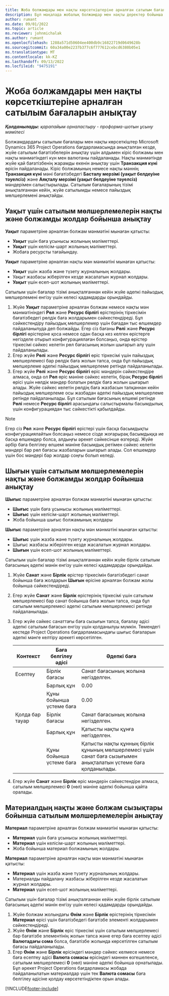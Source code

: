 ```yaml
---
title: Жоба болжамдары мен нақты көрсеткіштеріне арналған сатылым бағаларын анықтау
description: Бұл мақалада жобалық болжамдар мен нақты деректер бойынша сатылым бағаларын анықтау жолы туралы ақпарат берілген.
author: rumant
ms.date: 09/01/2022
ms.topic: article
ms.reviewer: johnmichalak
ms.author: rumant
ms.openlocfilehash: 1288a571d50604ee400db9c16822719d0649628b
ms.sourcegitcommit: 60a34a00e2237b377c6f777612cebcd6380b05e1
ms.translationtype: MT
ms.contentlocale: kk-KZ
ms.lasthandoff: 09/13/2022
ms.locfileid: "9475191"
---
```

# <a name="determine-sales-prices-for-project-estimates-and-actuals"></a>Жоба болжамдары мен нақты көрсеткіштеріне арналған сатылым бағаларын анықтау

_**Қолданылады:** қарапайым орналастыру - проформа-шотын ұсыну мәмілесі_

Болжамдардағы сатылым бағалары мен нақты көрсеткіштер Microsoft Dynamics 365 Project Operations бағдарламасында анықталған кезде, жүйе сатылым бағатізбелерін анықтау үшін алдымен кіріс болжамы мен нақты мәнмәтіндегі күн мен валютаны пайдаланады. Нақты мәнмәтінде жүйе қай бағатізбенің жарамды екенін анықтау үшін **Транзакция күні** өрісін пайдаланады. Кіріс болжамының немесе нақты мәннің **Транзакция күні** мәні бағатізбедегі **Басталу мерзімі (уақыт белдеуіне тәуелсіз)** және **Аяқталу мерзімі (уақыт белдеуіне тәуелсіз)** мәндерімен салыстырылады. Сатылым бағаларының тізімі анықталғаннан кейін, жүйе сатылымды немесе пайыздық мөлшерлемені анықтайды.

## <a name="determining-sales-rates-on-actual-and-estimate-lines-for-time"></a>Уақыт үшін сатылым мөлшерлемелерін нақты және болжамды жолдар бойынша анықтау

**Уақыт** параметріне арналған болжам мәнмәтіні мынаған қатысты:

- **Уақыт** үшін баға ұсынысы жолының мәліметтері.
- **Уақыт** үшін келісім-шарт жолының мәліметтері.
- Жобаға ресурсты тағайындау.

**Уақыт** параметріне арналған нақты мән мәнмәтіні мынаған қатысты:

- **Уақыт** үшін жазба және түзету журналының жолдары.
- Уақыт жазбасы жіберілген кезде жасалатын журнал жолдары.
- **Уақыт** үшін есеп-шот жолының мәліметтері. 

Сатылым үшін бағалар тізімі анықталғаннан кейін жүйе әдепкі пайыздық мөлшерлемені енгізу үшін келесі қадамдарды орындайды.

1. Жүйе **Уақыт** параметріне арналған болжам немесе нақты мән мәнмәтініндегі **Рөл** және **Ресурс бірлігі** өрістерінің тіркесімін бағатізбедегі рөлдік баға жолдарымен сәйкестендіреді. Бұл сәйкестендіру пайыздық мөлшерлемер үшін бағадан тыс өлшемдер пайдаланылуда деп болжайды. Егер сіз бағаны **Рөлі** және **Ресурс бірлігі** өрістеріне қоса немесе одан басқа кез келген өрістерге негізделе отырып конфигурациялаған болсаңыз, онда өрістер тіркесімі сәйкес келетін рөл бағасының жолын шығарып алу үшін пайдаланылады.
1. Егер жүйе **Рөлі** және **Ресурс бірлігі** өріс тіркесімі үшін пайыздық мөлшерлемесі бар рөлдік баға жолын тапса, онда бұл пайыздық мөлшерлеме әдепкі пайыздық мөлшерлеме ретінде пайдаланылады.
1. Егер жүйе **Рөлі** және **Ресурс бірлігі** өріс мәндерін сәйкестендіре алмаса, онда ол **Рөл** өріс мәніне сәйкес келетін, бірақ **Ресурс бірлігі** өрісі үшін нөлдік мәндер болатын рөлдік баға жолын шығарып алады. Жүйе сәйкес келетін рөлдің баға жазбасын тапқаннан кейін пайыздық мөлшерлеме осы жазбадан әдепкі пайыздық мөлшерлеме ретінде пайдаланылады. Бұл сатылым бағасының өлшемі ретінде **Рөлі** немесе **Ресурс бірлігі** арасындағы салыстырмалы басымдылық үшін конфигурациядан тыс сәйкестікті қабылдайды.

> [!NOTE]
> Егер сіз **Рөл** және **Ресурс бірлігі** өрістері үшін басқа басымдықты конфигурациялайтын болсаңыз немесе сізде жоғарырақ басымдыққа ие басқа өлшемдер болса, алдыңғы әрекет сәйкесінше өзгереді. Жүйе әрбір баға белгілеу өлшемі мәніне басымдық ретімен сәйкес келетін мәндері бар рөл бағасы жазбаларын шығарып алады. Сол өлшемдер үшін бос мәндері бар жолдар соңғы болып келеді.

## <a name="determining-sales-rates-on-actual-and-estimate-lines-for-expense"></a>Шығын үшін сатылым мөлшерлемелерін нақты және болжамды жолдар бойынша анықтау

**Шығыс** параметріне арналған болжам мәнмәтіні мынаған қатысты:

- **Шығыс** үшін баға ұсынысы жолының мәліметтері.
- **Шығыс** үшін келісім-шарт жолының мәліметтері.
- Жоба бойынша шығыс болжамының жолдары

**Шығыс** параметріне арналған нақты мән мәнмәтіні мынаған қатысты:

- **Шығыс** үшін жазба және түзету журналының жолдары.
- Шығыс жазбасы жіберілген кезде жасалатын журнал жолдары.
- **Шығын** үшін есеп-шот жолының мәліметтері. 

Сатылым үшін бағалар тізімі анықталғаннан кейін жүйе бірлік сатылым бағасының әдепкі мәнін енгізу үшін келесі қадамдарды орындайды.

1. Жүйе **Санат** және **Бірлік** өрістер тіркесімін бағатізбедегі санат бойынша баға жолдарын **Шығын** өрісіне арналған болжам жолы бойынша сәйкестендіреді.
1. Егер жүйе **Санат** және **Бірлік** өрістерінің тіркесімі үшін сатылым мөлшерлемесі бар санат бойынша баға жолын тапса, онда бұл сатылым мөлшерлемесі әдепкі сатылым мөлшерлемесі ретінде пайдаланылады.
1. Егер жүйе сәйкес санаттағы баға сызығын тапса, бағалау әдісі әдепкі сатылым бағасын енгізу үшін қолданылуы мүмкін. Төмендегі кестеде Project Operations бағдарламасындағы шығыс бағаларын әдепкі мәнге келтіру әрекеті көрсетілген.

    | Контекст | Баға белгілеу әдісі | Әдепкі баға |
    | --- | --- | --- |
    | Есептеу | Бірлік бағасы | Санат бағасының жолына негізделген. |
    |        | Барлық құн | 0.00 |
    |        | Құны бойынша үстеме баға | 0.00 |
    | Қолда бар тауар | Бірлік бағасы | Санат бағасының жолына негізделген. |
    |        | Барлық құн | Қатысты нақты құнға негізделген. |
    |        | Құны бойынша үстеме баға | Қатысты нақты құнның бірлік құнының мөлшерлемесі үшін санат баға сызығымен анықталатын үстеме баға қолданылады. |

1. Егер жүйе **Санат** және **Бірлік** өріс мәндерін сәйкестендіре алмаса, сатылым мөлшерлемесі **0** (нөл) мәніне әдепкі бойынша қайта оралады.

## <a name="determining-sales-rates-on-actual-and-estimate-lines-for-material"></a>Материалдың нақты және болжам сызықтары бойынша сатылым мөлшерлемелерін анықтау

**Материал** параметріне арналған болжам мәнмәтіні мынаған қатысты:

- **Материал** үшін баға ұсынысы жолының мәліметтері.
- **Материал** үшін келісім-шарт жолының мәліметтері.
- Жоба бойынша материал болжамының жолдары.

**Материал** параметріне арналған нақты мән мәнмәтіні мынаған қатысты:

- **Материал** үшін жазба және түзету журналының жолдары.
- Материалды пайдалану жазбасы жіберілген кезде жасалатын журнал жолдары.
- **Материал** үшін есеп-шот жолының мәліметтері. 

Сатылым үшін бағалар тізімі анықталғаннан кейін жүйе бірлік сатылым бағасының әдепкі мәнін енгізу үшін келесі қадамдарды орындайды.

1. Жүйе болжам жолындағы **Өнім** және **Бірлік** өрістерінің тіркесімін **Материал** өрісі үшін бағатізбедегі бағатізбе элементі жолдарымен сәйкестендіреді.
1. Жүйе **Өнім** және **Бірлік** өріс тіркесімі үшін сатылым мөлшерлемесі бар бағатізбе элементінің жолын тапса және егер баға есептеу әдісі **Валютадағы сома** болса, бағатізбе жолында көрсетілген сатылым бағасы пайдаланылады. 
1. Егер **Өнім** және **Бірлік** өрісіндегі мәндер сәйкес келмесе немесе баға есептеу әдісі **Валюта сомасы** өрісіндегі мәннен өзгешеленсе, сатылым мөлшерлемесі **0** (нөл) мәніне әдепкі бойынша орнатылады. Бұл әрекет Project Operations бағдарламасы жобада пайдаланылатын материалдар үшін тек **Валюта сомасы** баға белгілеу әдісіне қолдау көрсететіндіктен орын алады.

[!INCLUDE[footer-include](../../includes/footer-banner.md)]

